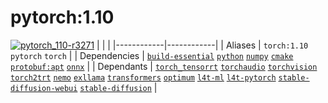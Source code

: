 # pytorch:1.10

[![`pytorch_110-r3271`](https://github.com/dusty-nv/jetson-containers/actions/workflows/pytorch_110-r3271.yml/badge.svg)](https://github.com/dusty-nv/jetson-containers/actions/workflows/pytorch_110-r3271.yml)
|            |            |
|------------|------------|
| Aliases | `torch:1.10` `pytorch` `torch` |
| Dependencies | [`build-essential`](/packages/build-essential) [`python`](/packages/python) [`numpy`](/packages/numpy) [`cmake`](/packages/cmake/cmake_pip) [`protobuf:apt`](/packages/protobuf/protobuf_apt) [`onnx`](/packages/onnx) |
| Dependants | [`torch_tensorrt`](/packages/pytorch/torch_tensorrt) [`torchaudio`](/packages/pytorch/torchaudio) [`torchvision`](/packages/pytorch/torchvision) [`torch2trt`](/packages/pytorch/torch2trt) [`nemo`](/packages/nemo) [`exllama`](/packages/llm/exllama) [`transformers`](/packages/llm/transformers) [`optimum`](/packages/llm/optimum) [`l4t-ml`](/packages/l4t/l4t-ml) [`l4t-pytorch`](/packages/l4t/l4t-pytorch) [`stable-diffusion-webui`](/packages/diffusion/stable-diffusion-webui) [`stable-diffusion`](/packages/diffusion/stable-diffusion) |

